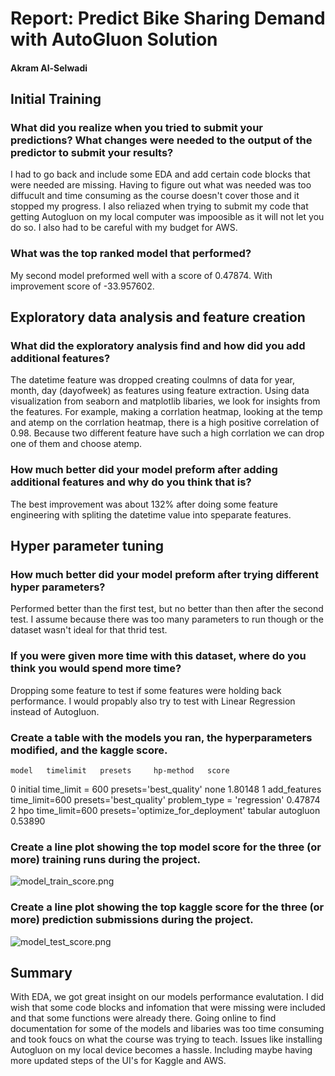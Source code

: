 # Report: Predict Bike Sharing Demand with AutoGluon Solution
#### Akram Al-Selwadi

## Initial Training
### What did you realize when you tried to submit your predictions? What changes were needed to the output of the predictor to submit your results?
I had to go back and include some EDA and add certain code blocks that were needed are missing. Having to figure out what was needed was too diffucult and time consuming as the course doesn't cover those and it stopped my progress. I also reliazed when trying to submit my code that getting Autogluon on my local computer was impoosible as it will not let you do so. I also had to be careful with my budget for AWS.

### What was the top ranked model that performed?
My second model preformed well with a score of 0.47874. With improvement score of -33.957602.

## Exploratory data analysis and feature creation
### What did the exploratory analysis find and how did you add additional features?
The datetime feature was dropped creating coulmns of data for year, month, day (dayofweek) as features using feature extraction. Using data visualization from seaborn and matplotlib libaries, we look for insights from the features. For example, making a corrlation heatmap, looking at the temp and atemp on the corrlation heatmap, there is a high positive correlation of 0.98. Because two different feature have such a high corrlation we can drop one of them and choose atemp.

### How much better did your model preform after adding additional features and why do you think that is?
The best improvement was about 132% after doing some feature engineering with spliting the datetime value into speparate features.

## Hyper parameter tuning
### How much better did your model preform after trying different hyper parameters?
Performed better than the first test, but no better than then after the second test. I assume because there was too many parameters to run though or the dataset wasn't ideal for that thrid test.

### If you were given more time with this dataset, where do you think you would spend more time?
Dropping some feature to test if some features were holding back performance. I would propably also try to test with Linear Regression instead of Autogluon.

### Create a table with the models you ran, the hyperparameters modified, and the kaggle score.

	model 	timelimit 	presets 	hp-method 	score
0 	initial 	time_limit = 600 	presets='best_quality' 	none 	1.80148
1 	add_features 	time_limit=600 	presets='best_quality' 	problem_type = 'regression' 	0.47874
2 	hpo 	time_limit=600 	presets='optimize_for_deployment' 	tabular autogluon 	0.53890

### Create a line plot showing the top model score for the three (or more) training runs during the project.


![model_train_score.png](project/model_train_score.png)

### Create a line plot showing the top kaggle score for the three (or more) prediction submissions during the project.


![model_test_score.png](project/model_test_score.png)

## Summary
With EDA, we got great insight on our models performance evalutation. I did wish that some code blocks and infomation that were missing were included and that some functions were already there. Going online to find documentation for some of the models and libaries was too time consuming and took foucs on what the course was trying to teach. Issues like installing Autogluon on my local device becomes a hassle. Including maybe having more updated steps of the UI's for Kaggle and AWS.